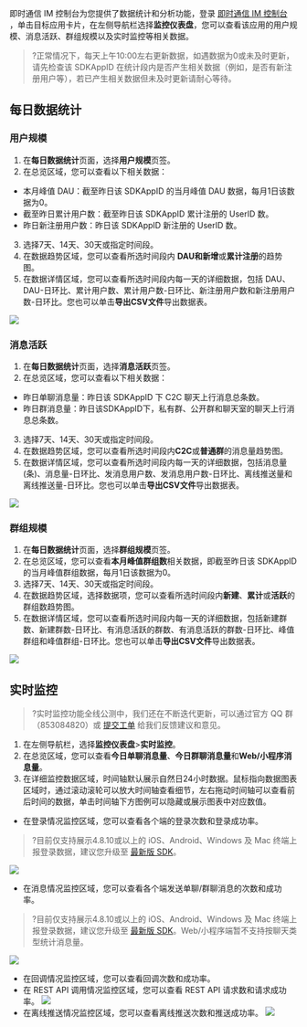 
即时通信 IM 控制台为您提供了数据统计和分析功能，登录 [即时通信 IM 控制台](https://console.cloud.tencent.com/im) ，单击目标应用卡片，在左侧导航栏选择**监控仪表盘**，您可以查看该应用的用户规模、消息活跃、群组规模以及实时监控等相关数据。
>?正常情况下，每天上午10:00左右更新数据，如遇数据为0或未及时更新，请先检查该 SDKAppID 在统计段内是否产生相关数据（例如，是否有新注册用户等），若已产生相关数据但未及时更新请耐心等待。

## 每日数据统计
### 用户规模
1. 在**每日数据统计**页面，选择**用户规模**页签。
2. 在总览区域，您可以查看以下相关数据：
 - 本月峰值 DAU：截至昨日该 SDKAppID 的当月峰值 DAU 数据，每月1日该数据为0。
 - 截至昨日累计用户数：截至昨日该 SDKAppID 累计注册的 UserID 数。
 - 昨日新注册用户数：昨日该 SDKAppID 新注册的 UserID 数。
3. 选择7天、14天、30天或指定时间段。
4. 在数据趋势区域，您可以查看所选时间段内 **DAU和新增**或**累计注册**的趋势图。 
5. 在数据详情区域，您可以查看所选时间段内每一天的详细数据，包括 DAU、DAU-日环比、累计用户数、累计用户数-日环比、新注册用户数和新注册用户数-日环比。您也可以单击**导出CSV文件**导出数据表。

![](https://main.qcloudimg.com/raw/a7c9e6f536b7a4fd2484b59886f326e9.png)

### 消息活跃
1. 在**每日数据统计**页面，选择**消息活跃**页签。
2. 在总览区域，您可以查看以下相关数据：
 - 昨日单聊消息量：昨日该 SDKAppID 下 C2C 聊天上行消息总条数。
 - 昨日群消息量：昨日该SDKAppID下，私有群、公开群和聊天室的聊天上行消息总条数。
3. 选择7天、14天、30天或指定时间段。
4. 在数据趋势区域，您可以查看所选时间段内**C2C**或**普通群**的消息量趋势图。
5. 在数据详情区域，您可以查看所选时间段内每一天的详细数据，包括消息量 (条)、消息量-日环比、发消息用户数、发消息用户数-日环比、离线推送量和离线推送量-日环比。您也可以单击**导出CSV文件**导出数据表。

![](https://main.qcloudimg.com/raw/fa7e388850fc8e193fd32e3373d55748.png)

### 群组规模
1. 在**每日数据统计**页面，选择**群组规模**页签。
2. 在总览区域，您可以查看**本月峰值群组数**相关数据，即截至昨日该 SDKAppID 的当月峰值群组数据，每月1日该数据为0。
3. 选择7天、14天、30天或指定时间段。
4. 在数据趋势区域，选择数据项，您可以查看所选时间段内**新建**、**累计**或**活跃**的群组数趋势图。
5. 在数据详情区域，您可以查看所选时间段内每一天的详细数据，包括新建群数、新建群数-日环比、有消息活跃的群数、有消息活跃的群数-日环比、峰值群组和峰值群组-日环比。您也可以单击**导出CSV文件**导出数据表。

![](https://main.qcloudimg.com/raw/8d7ba8da031c31d4f4512037c250d1a1.png)

## 实时监控
>?实时监控功能全线公测中，我们还在不断迭代更新，可以通过官方 QQ 群（853084820）或 [提交工单](https://console.cloud.tencent.com/workorder/category?level1_id=29&level2_id=40&source=0&data_title=%E5%8D%B3%E6%97%B6%E9%80%9A%E4%BF%A1%20IM&level3_id=237&radio_title=%E7%99%BB%E5%BD%95%E5%8F%8A%E5%A4%9A%E7%AB%AF%E5%9C%A8%E7%BA%BF%E9%97%AE%E9%A2%98&queue=3235&scene_code=27293&step=2) 给我们反馈建议和意见。

1. 在左侧导航栏，选择**监控仪表盘**>**实时监控**。
2. 在总览区域，您可以查看**今日单聊消息量**、**今日群聊消息量**和**Web/小程序消息量**。
3. 在详细监控数据区域，时间轴默认展示自然日24小时数据。鼠标指向数据图表区域时，通过滚动滚轮可以放大时间轴查看细节，左右拖动时间轴可以查看前后时间的数据，单击时间轴下方图例可以隐藏或展示图表中对应数值。
 - 在登录情况监控区域，您可以查看各个端的登录次数和登录成功率。
>?目前仅支持展示4.8.10或以上的 iOS、Android、Windows 及 Mac 终端上报登录数据，建议您升级至 [最新版 SDK](https://cloud.tencent.com/document/product/269/36887)。
>
![](https://main.qcloudimg.com/raw/85580ee74699adc62b86f5013a0f6515.png)
 - 在消息情况监控区域，您可以查看各个端发送单聊/群聊消息的次数和成功率。
>?目前仅支持展示4.8.10或以上的 iOS、Android、Windows 及 Mac 终端上报登录数据，建议您升级至 [最新版 SDK](https://cloud.tencent.com/document/product/269/36887)。Web/小程序端暂不支持按聊天类型统计消息量。
>
  ![](https://main.qcloudimg.com/raw/7d49c47cb156cf346dd46eee525e5688.png)
 - 在回调情况监控区域，您可以查看回调次数和成功率。
 - 在 REST API 调用情况监控区域，您可以查看 REST API 请求数和请求成功率。
  ![](https://main.qcloudimg.com/raw/10c5a71f9bc264fb1ab433d3b2d4ad8e.png)
 - 在离线推送情况监控区域，您可以查看离线推送次数和推送成功率。
  ![](https://main.qcloudimg.com/raw/74ffe6d8e5bb1fd75fc01fbee9e3df69.png)




